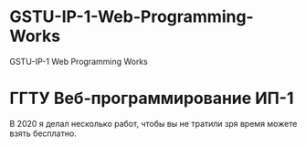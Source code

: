 # GSTU-IP-1-Web-Programming-Works
GSTU-IP-1 Web Programming Works
<h1>ГГТУ Веб-программирование ИП-1</h1>
<p>В 2020 я делал несколько работ, чтобы вы не тратили зря время можете взять бесплатно.</p>
